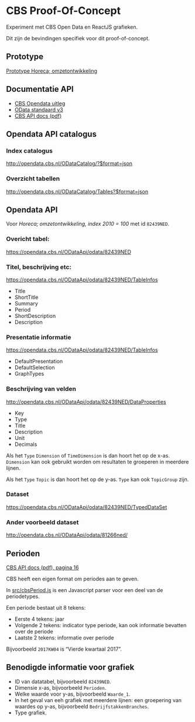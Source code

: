 # CBS Proof-Of-Concept

Experiment met CBS Open Data en ReactJS grafieken.

Dit zijn de bevindingen specifiek voor dit proof-of-concept. 


## Prototype

[Prototype Horeca; omzetontwikkeling](https://ondernemerspleinlab.github.io/cbs-poc/)


## Documentatie API

- [CBS Opendata uitleg](https://www.cbs.nl/nl-nl/onze-diensten/open-data/databank-cbs-statline-als-open-data)
- [OData standaard v3](http://www.odata.org/documentation/odata-version-3-0/)
- [CBS API docs (pdf)](https://www.cbs.nl/-/media/_pdf/2017/13/handleiding-cbs-open-data-services.pdf?la=nl-nl)


## Opendata API catalogus

### Index catalogus

http://opendata.cbs.nl/ODataCatalog/?$format=json


### Overzicht tabellen

http://opendata.cbs.nl/ODataCatalog/Tables?$format=json


## Opendata API

Voor *Horeca; omzetontwikkeling, index 2010 = 100* met id `82439NED`.


### Overicht tabel:

https://opendata.cbs.nl/ODataApi/odata/82439NED


### Titel, beschrijving etc:

https://opendata.cbs.nl/ODataApi/odata/82439NED/TableInfos

- Title
- ShortTitle
- Summary
- Period
- ShortDescription
- Description

### Presentatie informatie

https://opendata.cbs.nl/ODataApi/odata/82439NED/TableInfos

- DefaultPresentation
- DefaultSelection
- GraphTypes


### Beschrijving van velden

http://opendata.cbs.nl/ODataApi/odata/82439NED/DataProperties

- Key
- Type
- Title
- Description
- Unit
- Decimals

Als het `Type` `Dimension` of `TimeDimension` is dan hoort het op de x-as. `Dimension` kan ook gebruikt worden om resultaten te groeperen in meerdere lijnen.

Als het `Type` `Topic` is dan hoort het op de y-as. `Type` kan ook `TopicGroup` zijn.



### Dataset

https://opendata.cbs.nl/ODataApi/odata/82439NED/TypedDataSet


### Ander voorbeeld dataset

http://opendata.cbs.nl/ODataApi/odata/81266ned/


## Perioden

[CBS API docs (pdf), pagina 16](https://www.cbs.nl/-/media/_pdf/2017/13/handleiding-cbs-open-data-services.pdf?la=nl-nl)

CBS heeft een eigen format om periodes aan te geven.

In [src/cbsPeriod.js](src/cbsPeriod.js) is een Javascript parser voor een deel van de periodetypes.

Een periode bestaat uit 8 tekens:

- Eerste 4 tekens: jaar
- Volgende 2 tekens: indicator type periode, kan ook informatie bevatten over de periode
- Laatste 2 tekens: informatie over periode

Bijvoorbeeld `2017KW04` is “Vierde kwartaal 2017”.


## Benodigde informatie voor grafiek

- ID van datatabel, bijvoorbeeld `82439NED`.
- Dimensie x-as, bijvoorbeeld `Perioden`.
- Welke waarde voor y-as, bijvoorbeeld `Waarde_1`.
- In het geval van eeh grafiek met meerdere lijnen: een groepering van waardes op y-as, bijvoorbeeld `BedrijfstakkenBranches`.
- Type grafiek.
